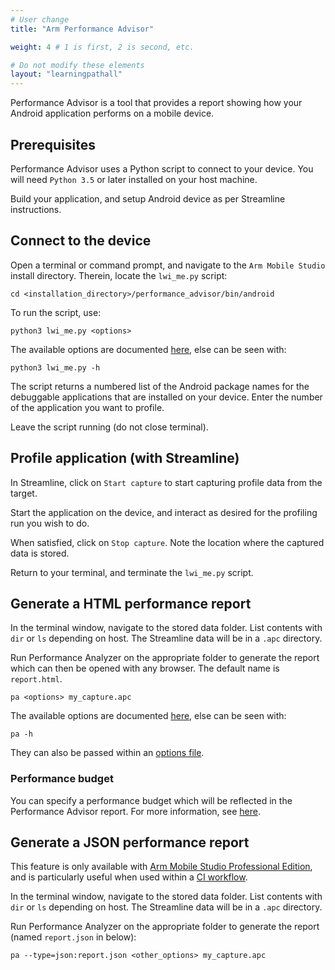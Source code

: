 ```yaml
---
# User change
title: "Arm Performance Advisor"

weight: 4 # 1 is first, 2 is second, etc.

# Do not modify these elements
layout: "learningpathall"
---
```

Performance Advisor is a tool that provides a report showing how your Android application performs on a mobile device.

## Prerequisites

Performance Advisor uses a Python script to connect to your device. You will need `Python 3.5` or later installed on your host machine.

Build your application, and setup Android device as per Streamline instructions.

## Connect to the device

Open a terminal or command prompt, and navigate to the `Arm Mobile Studio` install directory. Therein, locate the `lwi_me.py` script:
```console
cd <installation_directory>/performance_advisor/bin/android
```
To run the script, use:
```console
python3 lwi_me.py <options>
```
The available options are documented [here](https://developer.arm.com/documentation/102009/latest/Command-line-options/The-lwi-me-py-script-options), else can be seen with:
```console
python3 lwi_me.py -h
```
The script returns a numbered list of the Android package names for the debuggable applications that are installed on your device. Enter the number of the application you want to profile.

Leave the script running (do not close terminal).

## Profile application (with Streamline)

In Streamline, click on `Start capture` to start capturing profile data from the target.

Start the application on the device, and interact as desired for the profiling run you wish to do.

When satisfied, click on `Stop capture`. Note the location where the captured data is stored.

Return to your terminal, and terminate the `lwi_me.py` script.

## Generate a HTML performance report

In the terminal window, navigate to the stored data folder. List contents with `dir` or `ls` depending on host. The Streamline data will be in a `.apc` directory.

Run Performance Analyzer on the appropriate folder to generate the report which can then be opened with any browser. The default name is `report.html`.
```console
pa <options> my_capture.apc
```
The available options are documented [here](https://developer.arm.com/documentation/102009/latest/Command-line-options/The-pa-command), else can be seen with:
```console
pa -h
```
They can also be passed within an [options file](https://developer.arm.com/documentation/102009/latest/Command-line-options/The-pa-command/pa-command-line-options-file).

### Performance budget

You can specify a performance budget which will be reflected in the Performance Advisor report. For more information, see [here](https://developer.arm.com/documentation/102687).

## Generate a JSON performance report

This feature is only available with [Arm Mobile Studio Professional Edition](https://developer.arm.com/Tools%20and%20Software/Arm%20Mobile%20Studio#Editions), and is particularly useful when used within a [CI workflow](https://developer.arm.com/documentation/102543).

In the terminal window, navigate to the stored data folder. List contents with `dir` or `ls` depending on host. The Streamline data will be in a `.apc` directory.

Run Performance Analyzer on the appropriate folder to generate the report (named `report.json` in below):
```console
pa --type=json:report.json <other_options> my_capture.apc
```
